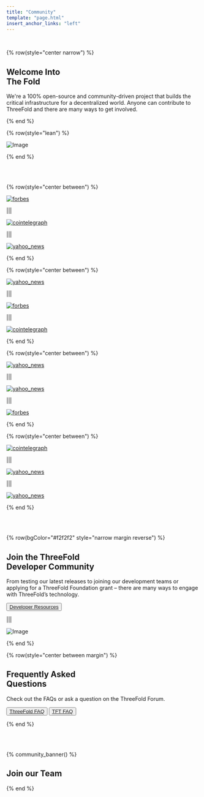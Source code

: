 ```yaml
---
title: "Community"
template: "page.html"
insert_anchor_links: "left"
---
```


<br>

<!-- section 1 (THE FOLD) -->

{% row(style="center narrow") %}

## Welcome Into <br> **The Fold**

We're a 100% open-source and community-driven project that builds the critical infrastructure for a decentralized world. Anyone can contribute to ThreeFold and there are many ways to get involved.

{% end %}

{% row(style="lean") %}

![Image](community_header.jpg#mx-auto)

{% end %}

<br>
<br>

<!-- section 8 (IN THE NEWS) -->

{% row(style="center between") %}

[![forbes](forum.png)](https://forum.threefold.io/)

|||

[![cointelegraph](github.png)](https://github.com/threefoldtech)

|||

[![yahoo_news](documentation.png)](https://library.threefold.me/info/threefold#/)

{% end %}

{% row(style="center between") %}

[![yahoo_news](twitter.png)](https://twitter.com/threefold_io)

|||

[![forbes](telegram_new.png)](https://t.me/threefoldnews)

|||

[![cointelegraph](telegram_chat.png)](https://t.me/threefold)

{% end %}

{% row(style="center between") %}

[![yahoo_news](telegram_farmers.png)](https://t.me/threefoldfarmers)

|||

[![yahoo_news](telegram_chattester.png)](https://t.me/threefoldtesting)

|||

[![forbes](reddit.png)](https://www.reddit.com/r/threefold/)

{% end %}

{% row(style="center between") %}

[![cointelegraph](youtube.png)](https://www.youtube.com/threefoldfoundation)

|||

[![yahoo_news](mail_list.png)](https://www.threefold.io/#subscribe)

|||

[![yahoo_news](linkedin.png)](https://ae.linkedin.com/company/threefold-foundation)

{% end %}

<br>

<br>

<!-- section 4 (DEVELOPER COMMUNITY) -->

{% row(bgColor="#f2f2f2" style="narrow margin reverse") %}

## Join the ThreeFold <br> **Developer Community**

From testing our latest releases to joining our development teams or applying for a ThreeFold Foundation grant – there are many ways to engage with ThreeFold’s technology.

<button>[Developer Resources](/developer)</button>

|||

![Image](community_developers.png#medium)

{% end %}

<!-- section 6 (QUESTIONS) -->

{% row(style="center between margin") %}

## Frequently Asked <br> **Questions**

Check out the FAQs or ask a question on the ThreeFold Forum.

<button>[ThreeFold FAQ](/faq)</button>
<button>[TFT FAQ](/tftfaq)</button>

{% end %}

<br>
<br>

{% community_banner() %}

## **Join our Team**

{% end %}

    

